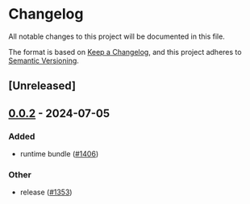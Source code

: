 # Changelog
All notable changes to this project will be documented in this file.

The format is based on [Keep a Changelog](https://keepachangelog.com/en/1.0.0/),
and this project adheres to [Semantic Versioning](https://semver.org/spec/v2.0.0.html).

## [Unreleased]

## [0.0.2](https://github.com/farm-fe/farm/compare/farmfe_testing-v0.0.1...farmfe_testing-v0.0.2) - 2024-07-05

### Added
- runtime bundle ([#1406](https://github.com/farm-fe/farm/pull/1406))

### Other
- release ([#1353](https://github.com/farm-fe/farm/pull/1353))
